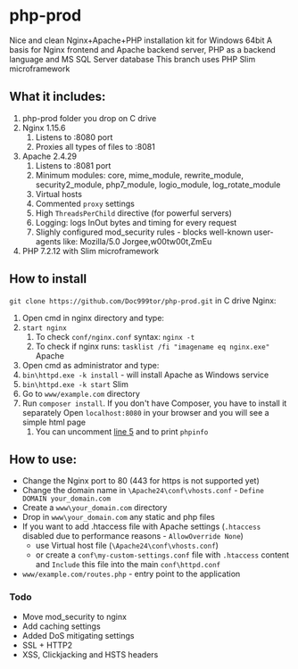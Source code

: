 # php-prod

Nice and clean Nginx+Apache+PHP installation kit for Windows 64bit
A basis for Nginx frontend and Apache backend server, PHP as a backend language and MS SQL Server database
This branch uses PHP Slim microframework

## What it includes:
1. php-prod folder you drop on C drive
2. Nginx 1.15.6
	1. Listens to :8080 port
	2. Proxies all types of files to :8081
3. Apache 2.4.29
    1. Listens to :8081 port
    2. Minimum modules: core, mime_module, rewrite_module, security2_module, php7_module, logio_module, log_rotate_module
    3. Virtual hosts
    4. Commented `proxy` settings
    5. High `ThreadsPerChild` directive (for powerful servers)
    6. Logging: logs InOut bytes and timing for every request
    7. Slighly configured mod_security rules - blocks well-known user-agents like: Mozilla/5.0 Jorgee,w00tw00t,ZmEu
4. PHP 7.2.12 with Slim microframework

## How to install
`git clone https://github.com/Doc999tor/php-prod.git` in C drive
Nginx:
1. Open cmd in nginx directory and type:
2. `start nginx`
	1. To check `conf/nginx.conf` syntax: `nginx -t`
	2. To check if nginx runs: `tasklist /fi "imagename eq nginx.exe"`
Apache
1. Open cmd as administrator and type:
2. `bin\httpd.exe -k install` - will install Apache as Windows service
3. `bin\httpd.exe -k start`
Slim
1. Go to `www/example.com` directory
2. Run `composer install`. If you don't have Composer, you have to install it separately
Open `localhost:8080` in your browser and you will see a simple html page
    1. You can uncomment [line 5](https://github.com/Doc999tor/php-prod/blob/2455c6bb419cde5ba6479f36248f8fbf25d7c1fa/Apache24/htdocs/index.php#L5) and to print `phpinfo`

## How to use:
* Change the Nginx port to 80 (443 for https is not supported yet)
* Change the domain name in `\Apache24\conf\vhosts.conf` - `Define DOMAIN your_domain.com`
* Create a `www\your_domain.com` directory
* Drop in `www\your_domain.com` any static and php files
* If you want to add .htaccess file with Apache settings (`.htaccess` disabled due to performance reasons - `AllowOverride None`)
    * use Virtual host file (`\Apache24\conf\vhosts.conf`)
    * or create a `conf\my-custom-settings.conf` file with `.htaccess` content and `Include` this file into the main `conf\httpd.conf`
* `www/example.com/routes.php` - entry point to the application

### Todo
* Move mod_security to nginx
* Add caching settings
* Added DoS mitigating settings
* SSL + HTTP2
* XSS, Clickjacking and HSTS headers
